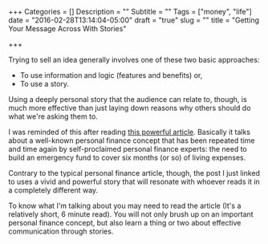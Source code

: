 +++
Categories = []
Description = ""
Subtitle = ""
Tags = ["money", "life"]
date = "2016-02-28T13:14:04-05:00"
draft = "true"
slug = ""
title = "Getting Your Message Across With Stories"

+++

Trying to sell an idea generally involves one of these two basic approaches:

* To use information and logic (features and benefits) or, 
* To use a story. 

Using a deeply personal story that the audience can relate to, though, is much more effective than just laying down reasons why others should do what we're asking them to.

I was reminded of this after reading [this powerful article](https://t.co/jgnKL82kfU). Basically it talks about a well-known personal finance concept that has been repeated time and time again by self-proclaimed personal finance experts: the need to build an emergency fund to cover six months (or so) of living expenses. 

Contrary to the typical personal finance article, though, the post I just linked to uses a vivid and powerful story that will resonate with whoever reads it in a completely different way.

To know what I'm talking about you may need to read the article (It's a relatively short, 6 minute read). You will not only brush up on an important personal finance concept, but also learn a thing or two about effective communication through stories.
   


